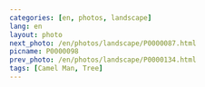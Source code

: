```yaml
---
categories: [en, photos, landscape]
lang: en
layout: photo
next_photo: /en/photos/landscape/P0000087.html
picname: P0000098
prev_photo: /en/photos/landscape/P0000134.html
tags: [Camel Man, Tree]
---
```

